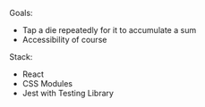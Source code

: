 Goals:

* Tap a die repeatedly for it to accumulate a sum
* Accessibility of course

Stack:

* React
* CSS Modules
* Jest with Testing Library
